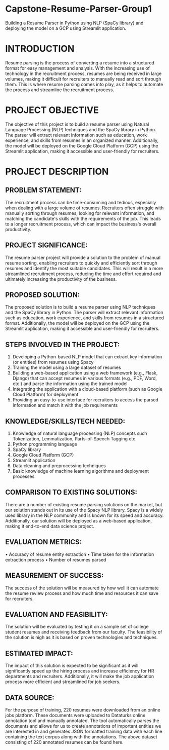 # Capstone-Resume-Parser-Group1
Building a Resume Parser in Python using NLP (SpaCy library) and deploying the model on a GCP using Streamlit application.

# INTRODUCTION
Resume parsing is the process of converting a resume into a structured format for easy management and analysis. With the increasing use of technology in the recruitment process, resumes are being received in large volumes, making it difficult for recruiters to manually read and sort through them. This is where resume parsing comes into play, as it helps to automate the process and streamline the recruitment process.

# PROJECT OBJECTIVE
The objective of this project is to build a resume parser using Natural Language Processing (NLP) techniques and the SpaCy library in Python. The parser will extract relevant information such as education, work experience, and skills from resumes in an organized manner. Additionally, the model will be deployed on the Google Cloud Platform (GCP) using the Streamlit application, making it accessible and user-friendly for recruiters.

# PROJECT DESCRIPTION
## PROBLEM STATEMENT:
The recruitment process can be time-consuming and tedious, especially when dealing with a large volume of resumes. Recruiters often struggle with manually sorting through resumes, looking for relevant information, and matching the candidate's skills with the requirements of the job. This leads to a longer recruitment process, which can impact the business's overall productivity.

## PROJECT SIGNIFICANCE:
The resume parser project will provide a solution to the problem of manual resume sorting, enabling recruiters to quickly and efficiently sort through resumes and identify the most suitable candidates. This will result in a more streamlined recruitment process, reducing the time and effort required and ultimately increasing the productivity of the business.

## PROPOSED SOLUTION:
The proposed solution is to build a resume parser using NLP techniques and the SpaCy library in Python. The parser will extract relevant information such as education, work experience, and skills from resumes in a structured format. Additionally, the model will be deployed on the GCP using the Streamlit application, making it accessible and user-friendly for recruiters.

## STEPS INVOLVED IN THE PROJECT:
1.	Developing a Python-based NLP model that can extract key information (or entities) from resumes using Spacy
2.	Training the model using a large dataset of resumes
3.	Building a web-based application using a web framework (e.g., Flask, Django) that can accept resumes in various formats (e.g., PDF, Word, etc.) and parse the information using the trained model
4.	Integrating the application with a cloud-based platform (such as Google Cloud Platform) for deployment
5.	Providing an easy-to-use interface for recruiters to access the parsed information and match it with the job requirements

## KNOWLEDGE/SKILLS/TECH NEEDED:
1. Knowledge of natural language processing (NLP) concepts such Tokenization, Lemmatization, Parts-of-Speech Tagging etc.
2. Python programming language
3. SpaCy library
4. Google Cloud Platform (GCP)
5. Streamlit application
6. Data cleaning and preprocessing techniques
7. Basic knowledge of machine learning algorithms and deployment processes.

## COMPARISON TO EXISTING SOLUTIONS:
There are a number of existing resume parsing solutions on the market, but our solution stands out in its use of the Spacy NLP library. Spacy is a widely used library in the NLP community and is known for its speed and accuracy. Additionally, our solution will be deployed as a web-based application, making it end-to-end data science project.

## EVALUATION METRICS:
•	Accuracy of resume entity extraction
•	Time taken for the information extraction process
•	Number of resumes parsed

## MEASUREMENT OF SUCCESS:
The success of the solution will be measured by how well it can automate the resume review process and how much time and resources it can save for recruiters.

## EVALUATION AND FEASIBILITY:
The solution will be evaluated by testing it on a sample set of college student resumes and receiving feedback from our faculty. The feasibility of the solution is high as it is based on proven technologies and techniques.

## ESTIMATED IMPACT:
The impact of this solution is expected to be significant as it will significantly speed up the hiring process and increase efficiency for HR departments and recruiters. Additionally, it will make the job application process more efficient and streamlined for job seekers.

## DATA SOURCE: 
For the purpose of training, 220 resumes were downloaded from an online jobs platform. These documents were uploaded to Dataturks online annotation tool and manually annotated. The tool automatically parses the documents and allows for us to create annotations of important entities we are interested in and generates JSON formatted training data with each line containing the text corpus along with the annotations. The above dataset consisting of 220 annotated resumes can be found here.
